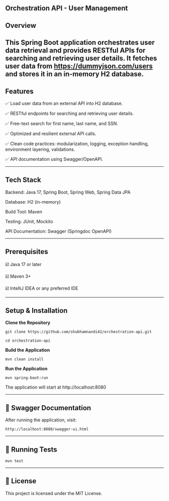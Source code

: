****Orchestration API - User Management****
----------------------------------------------
Overview
--------------------------------------------
This Spring Boot application orchestrates user data retrieval and provides RESTful APIs for searching and retrieving user details. It fetches user data from https://dummyjson.com/users and stores it in an in-memory H2 database.
-----------------------------------------------
**Features**
---------------------------------------------
✅ Load user data from an external API into H2 database.

✅ RESTful endpoints for searching and retrieving user details.

✅ Free-text search for first name, last name, and SSN.

✅ Optimized and resilient external API calls.

✅ Clean code practices: modularization, logging, exception handling, environment layering, validations.

✅ API documentation using Swagger/OpenAPI.

------------------------------------------------------------------
**Tech Stack**
-----------------------------------
Backend: Java 17, Spring Boot, Spring Web, Spring Data JPA

Database: H2 (in-memory)

Build Tool: Maven

Testing: JUnit, Mockito

API Documentation: Swagger (Springdoc OpenAPI)

------------------------------------------------------------
**Prerequisites**
--------------------------------------------------------
☑️ Java 17 or later

☑️ Maven 3+

☑️ IntelliJ IDEA or any preferred IDE

---------------------------------------------------------------
**Setup & Installation**
----------------------------------------------------------
**Clone the Repository**

	git clone https://github.com/shubhamnandi41/orchestration-api.git
	
	cd orchestration-api

**Build the Application**

	mvn clean install

**Run the Application**

	mvn spring-boot:run

The application will start at http://localhost:8080

----------------------------------------------------------------
📜 Swagger Documentation
-------------------------------------------------------------------
After running the application, visit:

	http://localhost:8080/swagger-ui.html
 
------------------------------------------------------------
🧪 **Running Tests**
------------------------------------------------------------------
	mvn test

--------------------------------------------------------
📜 License
----------------------------------------------------
This project is licensed under the MIT License.

